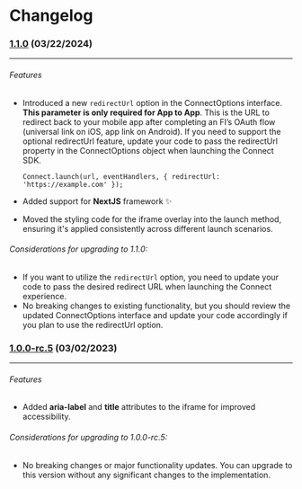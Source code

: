 # Changelog

### [1.1.0](https://www.npmjs.com/package/connect-web-sdk/v/1.1.0) (03/22/2024)
___
###### Features
- Introduced a new `redirectUrl` option in the ConnectOptions interface. **This parameter is only required for App to App**. This is the URL to redirect back to your mobile app after completing an FI’s OAuth flow (universal link on iOS, app link on Android). If you need to support the optional redirectUrl feature, update your code to pass the redirectUrl property in the ConnectOptions object when launching the Connect SDK. 
    
    ```Connect.launch(url, eventHandlers, { redirectUrl: 'https://example.com' });```

- Added support for **NextJS** framework ✨
- Moved the styling code for the iframe overlay into the launch method, ensuring it's applied consistently across different launch scenarios.
###### Considerations for upgrading to 1.1.0:
- If you want to utilize the `redirectUrl` option, you need to update your code to pass the desired redirect URL when launching the Connect experience.
- No breaking changes to existing functionality, but you should review the updated ConnectOptions interface and update your code accordingly if you plan to use the redirectUrl option.

### [1.0.0-rc.5](https://www.npmjs.com/package/connect-web-sdk/v/1.0.0-rc.5) (03/02/2023)
___
###### Features
- Added **aria-label** and **title** attributes to the iframe for improved accessibility.
###### Considerations for upgrading to 1.0.0-rc.5:
- No breaking changes or major functionality updates. You can upgrade to this version without any significant changes to the implementation.